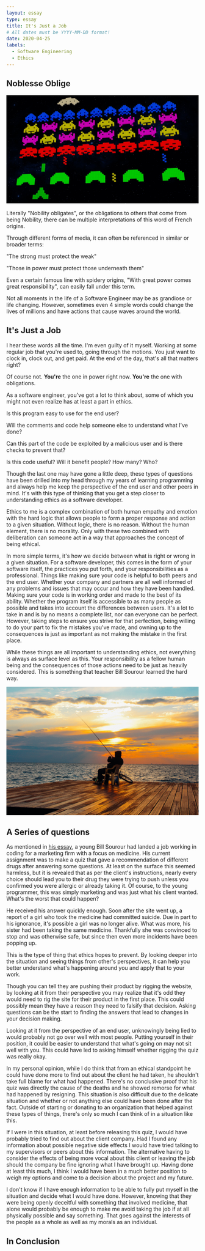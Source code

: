 ```yaml
---
layout: essay
type: essay
title: It's Just a Job
# All dates must be YYYY-MM-DD format!
date: 2020-04-25
labels:
  - Software Engineering
  - Ethics
---
```


## Noblesse Oblige

<img class="ui medium center floated image" src="../images/space-invaders.jpg">

Literally "Nobility obligates", or the obligations to others that come from being Nobility, there can be multiple interpretations of this word of French origins.

Through different forms of media, it can often be referenced in similar or broader terms:

"The strong must protect the weak"

"Those in power must protect those underneath them"

Even a certain famous line with spidery origins, "With great power comes great responsibility", can easily fall under this term.

Not all moments in the life of a Software Engineer may be as grandiose or life changing. However, sometimes even 4 simple words could change the lives of millions and have actions that cause waves around the world.

## It's Just a Job
I hear these words all the time. I'm even guilty of it myself. Working at some regular job that you're used to, going through the motions. You just want to clock in, clock out, and get paid. At the end of the day, that's all that matters right?

Of course not. **You're** the one in power right now. **You're** the one with obligations.

As a software engineer, you've got a lot to think about, some of which you might not even realize has at least a part in ethics.

Is this program easy to use for the end user?

Will the comments and code help someone else to understand what I've done?

Can this part of the code be exploited by a malicious user and is there checks to prevent that?

Is this code useful? Will it benefit people? How many? Who?

Though the last one may have gone a little deep, these types of questions have been drilled into my head through my years of learning programming and always help me keep the perspective of the end user and other peers in mind. It's with this type of thinking that you get a step closer to understanding ethics as a software developer.

Ethics to me is a complex combination of both human empathy and emotion with the hard logic that allows people to form a proper response and action to a given situation. Without logic, there is no reason. Without the human element, there is no morality. Only with these two combined with deliberation can someone act in a way that approaches the concept of being ethical.

In more simple terms, it's how we decide between what is right or wrong in a given situation. For a software developer, this comes in the form of your software itself, the practices you put forth, and your responsibilities as a professional. Things like making sure your code is helpful to both peers and the end user. Whether your company and partners are all well informed of any problems and issues that may occur and how they have been handled. Making sure your code is in working order and made to the best of its ability. Whether the program itself is accessible to as many people as possible and takes into account the differences between users. It's a lot to take in and is by no  means a complete list, nor can everyone can be perfect. However, taking steps to ensure you strive for that perfection, being willing to do your part to fix the mistakes you've made, and owning up to the consequences is just as important as not making the mistake in the first place.

While these things are all important to understanding ethics, not everything is always as surface level as this. Your responsibility as a fellow human being and the consequences of those actions need to be just as heavily considered. This is something that teacher Bill Sourour learned the hard way.

<img class="ui medium center floated image" src="../images/fishing.jpg">


## A Series of questions
As mentioned in [his essay](https://www.freecodecamp.org/news/the-code-im-still-ashamed-of-e4c021dff55e/#.tsjl7lkxy), a young Bill Sourour had landed a job working in coding for a marketing firm with a focus on medicine. His current assignment was to make a quiz that gave a recommendation of different drugs after answering some questions. At least on the surface this seemed harmless, but it is revealed that as per the client's instructions, nearly every choice should lead you to their drug they were trying to push unless you confirmed you were allergic or already taking it. Of course, to the young programmer, this was simply marketing and was just what his client wanted. What's the worst that could happen?

He received his answer quickly enough. Soon after the site went up, a report of a girl who took the medicine had committed suicide. Due in part to his ignorance, it's possible a girl was no longer alive. What was more, his sister had been taking the same medicine. Thankfully she was convinced to stop and was otherwise safe, but since then even more incidents have been popping up.

This is the type of thing that ethics hopes to prevent. By looking deeper into the situation and seeing things from other's perspectives, it can help you better understand what's happening around you and apply that to your work.

Though you can tell they are pushing their product by rigging the website, by looking at it from their perspective you may realize that it's odd they would need to rig the site for their product in the first place. This could possibly mean they have a reason they need to falsify that decision. Asking questions can be the start to finding the answers that lead to changes in your decision making.

Looking at it from the perspective of an end user, unknowingly being lied to would probably not go over well with most people. Putting yourself in their position, it could be easier to understand that what's going on may not sit well with you. This could have led to asking himself whether rigging the quiz was really okay.

In my personal opinion, while I do think that from an ethical standpoint he could have done more to find out about the client he had taken, he shouldn't take full blame for what had happened. There's no conclusive proof that his quiz was directly the cause of the deaths and he showed remorse for what had happened by resigning. This situation is also difficult due to the delicate situation and whether or not anything else could have been done after the fact. Outside of starting or donating to an organization that helped against these types of things, there's only so much I can think of in a situation like this.

If I were in this situation, at least before releasing this quiz, I would have probably tried to find out about the client company. Had I found any information about possible negative side effects I would have tried talking to my supervisors or peers about this information. The alternative having to consider the effects of being more vocal about this client or leaving the job should the company be fine ignoring what I have brought up. Having done at least this much, I think I would have been in a much better position to weigh my options and come to a decision about the project and my future.

I don't know if I have enough information to be able to fully put myself in the situation and decide what I would have done. However, knowing that they were being openly deceitful with something that involved medicine, that alone would probably be enough to make me avoid taking the job if at all physically possible and say something. That goes against the interests of the people as a whole as well as my morals as an individual.

## In Conclusion
